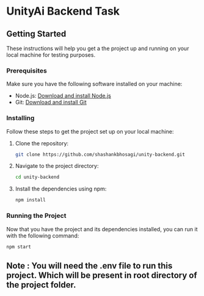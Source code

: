 # UnityAi Backend Task

## Getting Started

These instructions will help you get a the project up and running on your local machine for testing purposes.

### Prerequisites

Make sure you have the following software installed on your machine:

- Node.js: [Download and install Node.js](https://nodejs.org/)
- Git: [Download and install Git](https://git-scm.com/)

### Installing

Follow these steps to get the project set up on your local machine:

1. Clone the repository:

   ```bash
   git clone https://github.com/shashankbhosagi/unity-backend.git
   ```

2. Navigate to the project directory:

   ```bash
   cd unity-backend
   ```

3. Install the dependencies using npm:

   ```bash
   npm install
   ```

### Running the Project

Now that you have the project and its dependencies installed, you can run it with the following command:

```bash
npm start
```

## Note : You will need the .env file to run this project. Which will be present in root directory of the project folder.
